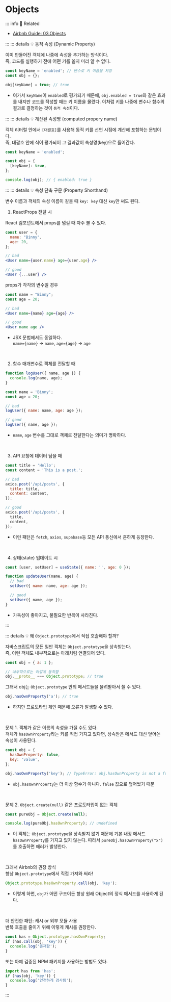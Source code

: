 # Objects

::: info 🧩 Related

- [Airbnb Guide: 03.Objects](/javascript/airbnb/03.objects)

:::
::: details 💡 동적 속성 (Dynamic Property)

이미 만들어진 객체에 나중에 속성을 추가하는 방식이다.  
즉, 코드를 실행하기 전에 어떤 키를 쓸지 미리 알 수 없다.

```js
const keyName = 'enabled'; // 변수로 키 이름을 저장
const obj = {};

obj[keyName] = true; // true
```

- 여가서 `keyName`이 `enabled`로 평가되기 때문에, `obj.enabled = true`와 같은 효과를 내지만 코드를 작성할 때는 키 이름을 몰랐다.
  이처럼 키를 나중에 변수나 함수의 결과로 결정하는 것이 `동적 속성`이다.

:::
::: details 💡 계산된 속성명 (computed propery name)

객체 리터럴 안에서 `[대괄호]`를 사용해 동적 키를 선언 시점에 계산해 포함하는 문법이다.  
즉, 대괄호 안에 식이 평가되어 그 결과값이 속성명(key)으로 들어간다.

```js
const keyName = 'enabled';

const obj = {
  [keyName]: true,
};

console.log(obj); // { enabled: true }
```

:::
::: details 💡 속성 단축 구문 (Property Shorthand)

변수 이름과 객체의 속성 이름이 같을 때 `key: key` 대신 `key`만 써도 된다.

1. ReactProps 전달 시

React 컴포넌트에서 props를 넘길 때 자주 볼 수 있다.

```jsx
const user = {
  name: "Binny",
  age: 20,
};

// bad
<User name={user.name} age={user.age} />

// good
<User {...user} />
```

props가 각각의 변수일 경우

```jsx
const name = "Binny";
const age = 20;

// bad
<User name={name} age={age} />

// good
<User name age />
```

- JSX 문법에서도 동일하다.  
  `name={name}` → `name`, `age={age}` → `age`

<br>

2. 함수 매개변수로 객체를 전달할 때

```js
function logUser({ name, age }) {
  console.log(name, age);
}

const name = 'Binny';
const age = 20;

// bad
logUser({ name: name, age: age });

// good
logUser({ name, age });
```

- `name`, `age` 변수를 그대로 객체로 전달한다는 의미가 명확하다.

<br>

3. API 요청에 데이터 담을 때

```js
const title = 'Hello';
const content = 'This is a post.';

// bad
axios.post('/api/posts', {
  title: title,
  content: content,
});

// good
axios.post('/api/posts', {
  title,
  content,
});
```

- 이런 패턴은 `fetch`, `axios`, `supabase`등 모든 API 통신에서 흔하게 등장한다.

<br>

4. 상태(state) 업데이트 시

```js
const [user, setUser] = useState({ name: '', age: 0 });

function updateUser(name, age) {
  // bad
  setUser({ name: name, age: age });

  // good
  setUser({ name, age });
}
```

- 가독성이 좋아지고, 불필요한 반복이 사라진다.

:::

::: details 💡 왜 `Object.prototype`에서 직접 호출해야 할까?

자바스크립트의 모든 일반 객체는 `Object.prototype`을 상속받는다.  
즉, 이런 객체도 내부적으로는 아래처럼 연결되어 있다.

```js
const obj = { a: 1 };

// 내부적으로는 이렇게 동작함
obj.__proto__ === Object.prototype; // true
```

그래서 obj는 `Object.prototype` 안의 메서드들을 물려받아서 쓸 수 있다.

```js
obj.hasOwnProperty('a'); // true
```

- 하지만 프로토타입 체인 때문에 오류가 발생할 수 있다.

<br>

문제 1. 객체가 같은 이름의 속성을 가질 수도 있다.  
객체가 `hasOwnProperty`라는 키를 직접 가지고 있다면, 상속받은 메서드 대신 덮어쓴 속성이 사용된다.

```js
const obj = {
  hasOwnProperty: false,
  key: 'value',
};

obj.hasOwnProperty('key'); // TypeError: obj.hasOwnProperty is not a function
```

- `obj.hasOwnProperty`는 더 이상 함수가 아니다. `false` 값으로 덮어썼기 때문

<br>

문제 2. `Object.create(null)` 같은 프로토타입이 없는 객체

```js
const pureObj = Object.create(null);

console.log(pureObj.hasOwnProperty); // undefined
```

- 이 객체는 `Object.prototype`을 상속받지 않기 때문에 기본 내장 메서드`hasOwnProperty`를 가지고 있지 않는다. 따라서 `pureObj.hasOwnProperty("x")`를 호출하면 에러가 발생한다.

<br>

그래서 Airbnb의 권장 방식  
항상 `Object.prototype`에서 직접 가져와 써라!

```js
Object.prototype.hasOwnProperty.call(obj, 'key');
```

- 이렇게 하면, `obj`가 어떤 구조이든 항상 원래 Object의 정식 메서드를 사용하게 된다.

<br>

더 안전한 패턴: 캐시 or 외부 모듈 사용  
반복 호출을 줄이기 위해 이렇게 캐시를 권장한다.

```js
const has = Object.prototype.hasOwnProperty;
if (has.call(obj, 'key')) {
  console.log('존재함');
}
```

또는 아예 검증된 NPM 패키지를 사용하는 방법도 있다.

```js
import has from 'has';
if (has(obj, 'key')) {
  console.log('안전하게 검사됨');
}
```

:::
